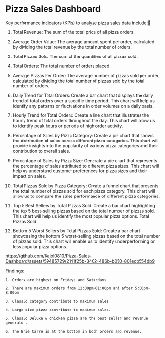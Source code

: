 # Pizza Sales Dashboard
Key performance indicators (KPIs) to analyze pizza sales data include:
1. Total Revenue: The sum of the total price of all pizza orders.
2. Average Order Value: The average amount spent per order, calculated by dividing the total revenue by the total number of orders.
3. Total Pizzas Sold: The sum of the quantities of all pizzas sold.
4. Total Orders: The total number of orders placed.
5. Average Pizzas Per Order: The average number of pizzas sold per order, calculated by dividing the total number of pizzas sold by the total number of orders.

1. Daily Trend for Total Orders: Create a bar chart that displays the daily trend of total orders over a specific time period.  This chart will help us identify any patterns 
   or fluctuations in order volumes on a daily basis. 

2. Hourly Trend for Total Orders: Create a line chart that illustrates the hourly trend of total orders throughout the day. This chart will allow us to identify peak hours or 
   periods of high order activity. 

3. Percentage of Sales by Pizza Category: Create a pie chart that shows the distribution of sales across different pizza categories. This chart will    provide insights into 
   the popularity of various pizza categories and their contribution to overall sales.

4. Percentage of Sales by Pizza Size: Generate a pie chart that represents the percentage of sales attributed to different pizza sizes. This chart will help us understand 
   customer preferences for pizza sizes and their impact on sales.

5. Total Pizzas Sold by Pizza Category: Create a funnel chart that presents the total number of pizzas sold for each pizza category. This chart will allow us to compare the 
   sales performance of different pizza categories.

6. Top 5 Best Sellers by Total Pizzas Sold: Create a bar chart highlighting the top 5 best-selling pizzas based on the total number of pizzas sold. This chart will help us 
   identify the most popular pizza options. Total Pizzas Sold 

7. Bottom 5 Worst Sellers by Total Pizzas Sold: Create a bar chart showcasing the bottom 5 worst-selling pizzas based on the total number of pizzas sold. This chart will 
   enable us to identify underperforming or less popular pizza options.



https://github.com/Kajol0810/Pizza-Sales-Dashboard/assets/59485729/2141f25b-3402-486b-b050-801ecb554db9

Findings:

 	1. Orders are highest on Fridays and Saturdays
  
 	2. There are maximum orders from 12:00pm-01:00pm and after 5:00pm-8:00pm
  
 	3. Classic category contribute to maximum sales
  
 	4. Large size pizza contribute to maximum sales.
  
 	5. Classic Deluxe & chicken pizza are the best seller and revenue generator.
  
 	6. The Brie Carre is at the bottom in both orders and revenue.





